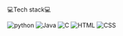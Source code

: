 💻Tech stack💻


<img alt="python" src ="https://img.shields.io/badge/python-blue.svg?&style=for-the-badge&logo=python&logoColor=white"/> <img alt="Java" src ="https://img.shields.io/badge/Java-white.svg?&style=for-the-badge&logo=Java&logoColor=black"/> <img alt="C" src ="https://img.shields.io/badge/C-gray.svg?&style=for-the-badge&logo=C&logoColor=white"/> <img alt="HTML" src ="https://img.shields.io/badge/HTML5-red.svg?&style=for-the-badge&logo=html&logoColor=white"/> <img alt="CSS" src ="https://img.shields.io/badge/CSS3-orange.svg?&style=for-the-badge&logo=CSS&logoColor=white"/>
